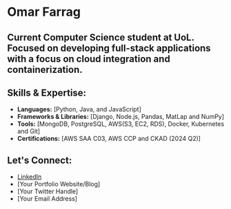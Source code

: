 








# Omar Farrag

## Current Computer Science student at UoL. Focused on developing full-stack applications with a focus on cloud integration and containerization.


## Skills & Expertise:

- **Languages:** [Python, Java, and JavaScript]
- **Frameworks & Libraries:** [Django, Node.js, Pandas, MatLap and NumPy]
- **Tools:** [MongoDB, PostgreSQL, AWS(S3, EC2, RDS), Docker, Kubernetes and Git]
- **Certifications:** [AWS SAA C03, AWS CCP and CKAD (2024 Q2)] 


## Let's Connect:

- [LinkedIn](https://www.linkedin.com/in/omarfarrag01/)
- [Your Portfolio Website/Blog]
- [Your Twitter Handle]
- [Your Email Address]





